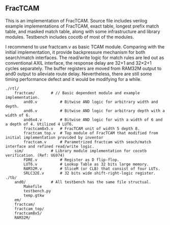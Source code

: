 ## FracTCAM

This is an implementation of FracTCAM. Source file includes verilog example implementations of FracTCAM, exact table, longest prefix match table, and masked match table, along with some infrastructure and library modules. Testbench includes cocotb of most of the modules. 

I recommend to use fractcam.v as basic TCAM module. Comparing with the initial implementation, it provide backpressure mechanism for both search/match interfaces. The read/write logic for match rules are led out as conventional AXIL interface, the response delay are 32+1 and 32×2+1 cycles separately. The buffer registers are moved from RAM32M output to and0 output to alleviate route delay. Nevertheless, there are still some timing performance defect and it would be modifying for a while. 

```
./rtl/
	fractcam/		# // Basic dependent module and example implementation.
		and0.v			# Bitwise AND logic for arbitrary width and depth. 
		and6.v			# Bitwise AND logic for arbitrary depth with a width of 6. 
		and6x4.v		# Bitwise AND logic for with a width of 6 and a depth of 4. Utilized 4 LUT6. 
		fractcam8x5.v	# FracTCAM unit of width 5 depth 8. 
		fractcam_top.v	# Top module of FracTCAM that modified from initial implementation provided by inventor
		fractcam.v		# Parametrized fractcam with seach/match interface and refined read/write logic. 
	sim/			# Library module implementation for cocotb verification. (Ref: UG974)
		FDRE.v			# Register as D flip-flop. 
		LUT6.v			# Lookup Table as 32 bits large memory. 
		RAM32M.v		# SliceM (or CLB) that consist of four LUTs. 
		SRLC32E.v		# 32 bits wide shift-right-logic register. 
./tb/
	and0/			# All testbench has the same file structual. 
		Makefile
		testbench.py
		temp.gtkw
	em/
	fractcam/
	fractcam_top/
	fractcam8x5/
	RAM32M/
```

